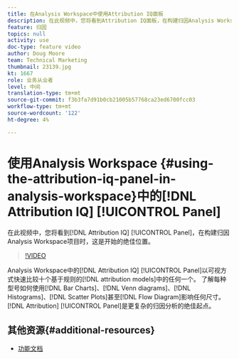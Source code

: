 ```yaml
---
title: 在Analysis Workspace中使用Attribution IQ面板
description: 在此视频中，您将看到Attribution IQ面板，在构建归因Analysis Workspace项目时，它是开始的绝佳位置。
feature: 归因
topics: null
activity: use
doc-type: feature video
author: Doug Moore
team: Technical Marketing
thumbnail: 23139.jpg
kt: 1667
role: 业务从业者
level: 中间
translation-type: tm+mt
source-git-commit: f3b3fa7d91b0cb21005b57768ca23ed6700fcc03
workflow-type: tm+mt
source-wordcount: '122'
ht-degree: 4%

---
```



# 使用Analysis Workspace {#using-the-attribution-iq-panel-in-analysis-workspace}中的[!DNL Attribution IQ] [!UICONTROL Panel]

在此视频中，您将看到[!DNL Attribution IQ] [!UICONTROL Panel]，在构建归因Analysis Workspace项目时，这是开始的绝佳位置。

>[!VIDEO](https://video.tv.adobe.com/v/23139/?quality=12)

Analysis Workspace中的[!DNL Attribution IQ] [!UICONTROL Panel]以可视方式快速比较十个基于规则的[!DNL attribution models]中的任何一个。 了解每种型号如何使用[!DNL Bar Charts]、[!DNL Venn diagrams]、[!DNL Histograms]、[!DNL Scatter Plots]甚至[!DNL Flow Diagram]影响任何尺寸。 [!DNL Attribution] [!UICONTROL Panel]是更复杂的归因分析的绝佳起点。

## 其他资源{#additional-resources}

* [功能文档](https://marketing.adobe.com/resources/help/en_US/analytics/analysis-workspace/use_attribution_iq.html)
